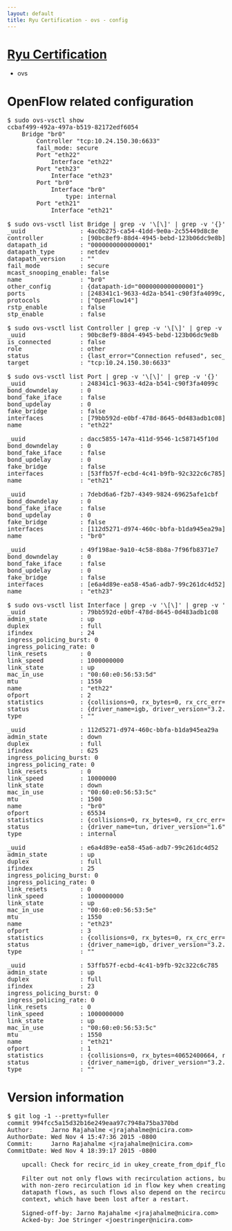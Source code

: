 ```yaml
---
layout: default
title: Ryu Certification - ovs - config
---
```

# [Ryu Certification](http://osrg.github.io/ryu/certification.html)
* ovs 

# OpenFlow related configuration
<pre>
$ sudo ovs-vsctl show
ccbaf499-492a-497a-b519-82172edf6054
    Bridge "br0"
        Controller "tcp:10.24.150.30:6633"
        fail_mode: secure
        Port "eth22"
            Interface "eth22"
        Port "eth23"
            Interface "eth23"
        Port "br0"
            Interface "br0"
                type: internal
        Port "eth21"
            Interface "eth21"

$ sudo ovs-vsctl list Bridge | grep -v '\[\]' | grep -v '{}'
_uuid               : 4ac0b275-ca54-41dd-9e0a-2c55449d8c8e
controller          : [90bc8ef9-88d4-4945-bebd-123b06dc9e8b]
datapath_id         : "0000000000000001"
datapath_type       : netdev
datapath_version    : "<built-in>"
fail_mode           : secure
mcast_snooping_enable: false
name                : "br0"
other_config        : {datapath-id="0000000000000001"}
ports               : [248341c1-9633-4d2a-b541-c90f3fa4099c, 49f198ae-9a10-4c58-8b8a-7f96fb8371e7, 7debd6a6-f2b7-4349-9824-69625afe1cbf, dacc5855-147a-411d-9546-1c587145f10d]
protocols           : ["OpenFlow14"]
rstp_enable         : false
stp_enable          : false

$ sudo ovs-vsctl list Controller | grep -v '\[\]' | grep -v '{}'
_uuid               : 90bc8ef9-88d4-4945-bebd-123b06dc9e8b
is_connected        : false
role                : other
status              : {last_error="Connection refused", sec_since_connect="11", sec_since_disconnect="0", state=BACKOFF}
target              : "tcp:10.24.150.30:6633"

$ sudo ovs-vsctl list Port | grep -v '\[\]' | grep -v '{}'
_uuid               : 248341c1-9633-4d2a-b541-c90f3fa4099c
bond_downdelay      : 0
bond_fake_iface     : false
bond_updelay        : 0
fake_bridge         : false
interfaces          : [79bb592d-e0bf-478d-8645-0d483adb1c08]
name                : "eth22"

_uuid               : dacc5855-147a-411d-9546-1c587145f10d
bond_downdelay      : 0
bond_fake_iface     : false
bond_updelay        : 0
fake_bridge         : false
interfaces          : [53ffb57f-ecbd-4c41-b9fb-92c322c6c785]
name                : "eth21"

_uuid               : 7debd6a6-f2b7-4349-9824-69625afe1cbf
bond_downdelay      : 0
bond_fake_iface     : false
bond_updelay        : 0
fake_bridge         : false
interfaces          : [112d5271-d974-460c-bbfa-b1da945ea29a]
name                : "br0"

_uuid               : 49f198ae-9a10-4c58-8b8a-7f96fb8371e7
bond_downdelay      : 0
bond_fake_iface     : false
bond_updelay        : 0
fake_bridge         : false
interfaces          : [e6a4d89e-ea58-45a6-adb7-99c261dc4d52]
name                : "eth23"

$ sudo ovs-vsctl list Interface | grep -v '\[\]' | grep -v '{}'
_uuid               : 79bb592d-e0bf-478d-8645-0d483adb1c08
admin_state         : up
duplex              : full
ifindex             : 24
ingress_policing_burst: 0
ingress_policing_rate: 0
link_resets         : 0
link_speed          : 1000000000
link_state          : up
mac_in_use          : "00:60:e0:56:53:5d"
mtu                 : 1550
name                : "eth22"
ofport              : 2
statistics          : {collisions=0, rx_bytes=0, rx_crc_err=0, rx_dropped=0, rx_errors=0, rx_frame_err=0, rx_over_err=0, rx_packets=0, tx_bytes=28455606538, tx_dropped=0, tx_errors=0, tx_packets=18988008}
status              : {driver_name=igb, driver_version="3.2.10-k", firmware_version="2.10-9"}
type                : ""

_uuid               : 112d5271-d974-460c-bbfa-b1da945ea29a
admin_state         : down
duplex              : full
ifindex             : 625
ingress_policing_burst: 0
ingress_policing_rate: 0
link_resets         : 0
link_speed          : 10000000
link_state          : down
mac_in_use          : "00:60:e0:56:53:5c"
mtu                 : 1500
name                : "br0"
ofport              : 65534
statistics          : {collisions=0, rx_bytes=0, rx_crc_err=0, rx_dropped=0, rx_errors=0, rx_frame_err=0, rx_over_err=0, rx_packets=0, tx_bytes=0, tx_dropped=0, tx_errors=0, tx_packets=0}
status              : {driver_name=tun, driver_version="1.6", firmware_version="N/A"}
type                : internal

_uuid               : e6a4d89e-ea58-45a6-adb7-99c261dc4d52
admin_state         : up
duplex              : full
ifindex             : 25
ingress_policing_burst: 0
ingress_policing_rate: 0
link_resets         : 0
link_speed          : 1000000000
link_state          : up
mac_in_use          : "00:60:e0:56:53:5e"
mtu                 : 1550
name                : "eth23"
ofport              : 3
statistics          : {collisions=0, rx_bytes=0, rx_crc_err=0, rx_dropped=0, rx_errors=0, rx_frame_err=0, rx_over_err=0, rx_packets=0, tx_bytes=5198901000, tx_dropped=0, tx_errors=0, tx_packets=3465934}
status              : {driver_name=igb, driver_version="3.2.10-k", firmware_version="2.10-9"}
type                : ""

_uuid               : 53ffb57f-ecbd-4c41-b9fb-92c322c6c785
admin_state         : up
duplex              : full
ifindex             : 23
ingress_policing_burst: 0
ingress_policing_rate: 0
link_resets         : 0
link_speed          : 1000000000
link_state          : up
mac_in_use          : "00:60:e0:56:53:5c"
mtu                 : 1550
name                : "eth21"
ofport              : 1
statistics          : {collisions=0, rx_bytes=40652400664, rx_crc_err=0, rx_dropped=0, rx_errors=0, rx_frame_err=0, rx_over_err=0, rx_packets=27141724, tx_bytes=0, tx_dropped=0, tx_errors=0, tx_packets=0}
status              : {driver_name=igb, driver_version="3.2.10-k", firmware_version="2.10-9"}
type                : ""
</pre>

# Version information
<pre>
$ git log -1 --pretty=fuller
commit 994fcc5a15d32b16e249eaa97c7948a75ba370bd
Author:     Jarno Rajahalme &lt;jrajahalme@nicira.com&gt;
AuthorDate: Wed Nov 4 15:47:36 2015 -0800
Commit:     Jarno Rajahalme &lt;jrajahalme@nicira.com&gt;
CommitDate: Wed Nov 4 18:39:17 2015 -0800

    upcall: Check for recirc_id in ukey_create_from_dpif_flow&#40;&#41;
    
    Filter out not only flows with recirculation actions, but also flows
    with non-zero recirculation id in flow key when creating ukeys from
    datapath flows, as such flows also depend on the recirculation
    context, which have been lost after a restart.
    
    Signed-off-by: Jarno Rajahalme &lt;jrajahalme@nicira.com&gt;
    Acked-by: Joe Stringer &lt;joestringer@nicira.com&gt;
</pre>
